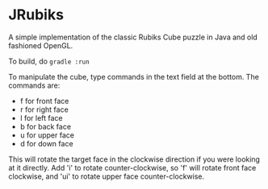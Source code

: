 JRubiks
=======

A simple implementation of the classic Rubiks Cube puzzle in Java and old fashioned OpenGL.

To build, do `gradle :run`

To manipulate the cube, type commands in the text field at the bottom.
The commands are:

- f for front face
- r for right face
- l for left face
- b for back face
- u for upper face
- d for down face

This will rotate the target face in the clockwise direction if you were looking at it directly.
Add 'i' to rotate counter-clockwise, so 'f' will rotate front face clockwise, and 'ui' to rotate upper face counter-clockwise.
